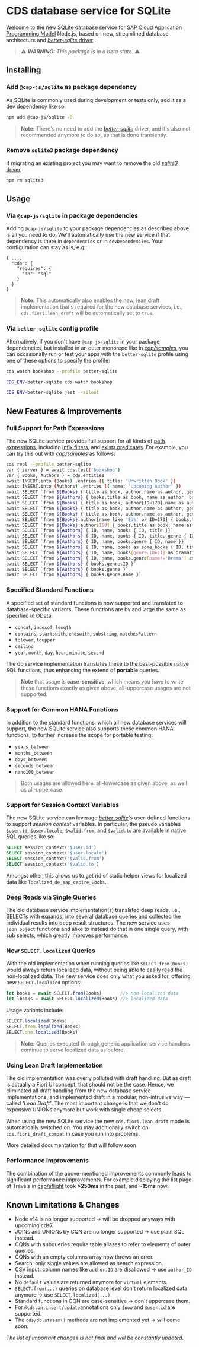 # CDS database service for SQLite

Welcome to the new SQLite database service for [SAP Cloud Application Programming Model](https://cap.cloud.sap) Node.js, based on new, streamlined database architecture and [*better-sqlite* driver](https://www.npmjs.com/package/better-sqlite3) .

>  ⚠️  _**WARNING:** This package is in a beta state._  ⚠️
>


## Installing

### Add `@cap-js/sqlite` as package dependency

As SQLite is commonly used during development or tests only, add it as a dev dependency like so:

```sh
npm add @cap-js/sqlite -D 
```

>  **Note:** There's no need to add the [*better-sqlite*](https://www.npmjs.com/package/better-sqlite3) driver, and it's also not recommended anymore to do so, as that is done transiently. 


### Remove `sqlite3` package dependency

If migrating an existing project you may want to remove the old [*sqlite3* driver](https://www.npmjs.com/package/sqlite3) :

```sh
npm rm sqlite3
```


## Usage


### Via `@cap-js/sqlite` in package dependencies

Adding `@cap-js/sqlite` to your package dependencies as described above is all you need to do. We'll automatically use the new service if that dependency is there in 
`dependencies` or in `devDependencies`. Your configuration can stay as is, e.g.:

```jsonc
{ ...,
  "cds": {
    "requires": { 
      "db": "sql" 
    }
  }
}
```

>  **Note:** This automatically also enables the new, lean draft implementation that's required for the new database services, i.e., `cds.fiori.lean_draft` will be automatically set to `true`.


### Via `better-sqlite` config profile

Alternatively, if you don't have `@cap-js/sqlite` in your package dependencies, but installed in an outer monorepo like in *[cap/samples](https://github.com/sap-samples/cloud-cap-samples)*, you can occasionally run or test your apps with the `better-sqlite` profile using one of these options to specify the profile:

```sh
cds watch bookshop --profile better-sqlite
```
```sh
CDS_ENV=better-sqlite cds watch bookshop
```
```sh
CDS_ENV=better-sqlite jest --silent
```



## New Features & Improvements

### Full Support for Path Expressions

The new SQLite service provides full support for all kinds of [path expressions](https://cap.cloud.sap/docs/cds/cql#path-expressions), including [infix filters](https://cap.cloud.sap/docs/cds/cql#with-infix-filters), and [exists predicates](https://cap.cloud.sap/docs/cds/cql#exists-predicate). For example, you can try this out with *[cap/samples](https://github.com/sap-samples/cloud-cap-samples)* as follows: 

```sh
cds repl --profile better-sqlite
var { server } = await cds.test('bookshop')
var { Books, Authors } = cds.entities
await INSERT.into (Books) .entries ({ title: 'Unwritten Book' })
await INSERT.into (Authors) .entries ({ name: 'Upcoming Author' })
await SELECT `from ${Books} { title as book, author.name as author, genre.name as genre }`
await SELECT `from ${Authors} { books.title as book, name as author, books.genre.name as genre }`
await SELECT `from ${Books} { title as book, author[ID<170].name as author, genre.name as genre }`
await SELECT `from ${Books} { title as book, author.name as author, genre.name as genre }` .where ({'author.name':{like:'Ed%'},or:{'author.ID':170}})
await SELECT `from ${Books} { title as book, author.name as author, genre.name as genre } where author.name like 'Ed%' or author.ID=170`
await SELECT `from ${Books}:author[name like 'Ed%' or ID=170] { books.title as book, name as author, books.genre.name as genre }`
await SELECT `from ${Books}:author[150] { books.title as book, name as author, books.genre.name as genre }`
await SELECT `from ${Authors} { ID, name, books { ID, title }}`
await SELECT `from ${Authors} { ID, name, books { ID, title, genre { ID, name }}}`
await SELECT `from ${Authors} { ID, name, books.genre { ID, name }}`
await SELECT `from ${Authors} { ID, name, books as some_books { ID, title, genre.name as genre }}`
await SELECT `from ${Authors} { ID, name, books[genre.ID=11] as dramatic_books { ID, title, genre.name as genre }}`
await SELECT `from ${Authors} { ID, name, books.genre[name!='Drama'] as no_drama_books_count { count(*) as sum }}`
await SELECT `from ${Authors} { books.genre.ID }`
await SELECT `from ${Authors} { books.genre }`
await SELECT `from ${Authors} { books.genre.name }`

```



### Specified Standard Functions

A specified set of standard functions is now supported and translated to database-specific variants. These functions are by and large the same as specified in OData: 

* `concat`, `indexof`, `length`
* `contains`, `startswith`, `endswith`, `substring`, `matchesPattern`
* `tolower`, `toupper`
* `ceiling`
* `year`, `month`, `day`, `hour`, `minute`, `second`

The db service implementation translates these to the best-possible native SQL functions, thus enhancing the extend of **portable** queries. 

> **Note** that usage is **case-sensitive**, which means you have to write these functions exactly as given above; all-uppercase usages are not supported. 

### Support for Common HANA Functions

In addition to the standard functions, which all new database services will support, the new SQLite service also supports these common HANA functions, to further increase the scope for portable testing:

- `years_between`
- `months_between`
- `days_between`
- `seconds_between`
- `nano100_between`

> Both usages are allowed here: all-lowercase as given above, as well as all-uppercase.

### Support for Session Context Variables

The new SQLite service can leverage  [*better-sqlite*](https://www.npmjs.com/package/better-sqlite3)'s user-defined functions to support *session context* variables. In particular, the pseudo variables `$user.id`, `$user.locale`,  `$valid.from`, and `$valid.to` are available in native SQL queries like so: 

```sql
SELECT session_context('$user.id')
SELECT session_context('$user.locale')
SELECT session_context('$valid.from')
SELECT session_context('$valid.to')
```

Amongst other, this allows us to get rid of static helper views for localized data like `localized_de_sap_capire_Books`. 

### Deep Reads via Single Queries

The old database service implementation(s) translated deep reads, i.e., SELECTs with expands, into several database queries and collected the individual results into deep result structures. The new service uses `json_object` functions and alike to instead do that in one single query, with sub selects, which greatly improves performance. 

### New `SELECT.localized` Queries

With the old implementation when running queries like `SELECT.from(Books)` would always return localized data, without being able to easily read the non-localized data. The new service does only what you asked for, offering new `SELECT.localized` options:

```js
let books = await SELECT.from(Books)       //> non-localized data
let lbooks = await SELECT.localized(Books) //> localized data
```

Usage variants include:  

```js
SELECT.localized(Books)
SELECT.from.localized(Books)
SELECT.one.localized(Books)
```

> **Note:** Queries executed through generic application service handlers continue to serve localized data as before. 

### Using Lean Draft Implementation

The old implementation was overly polluted with draft handling. But as draft is actually a Fiori UI concept, that should not be the case. Hence, we eliminated all draft handling from the new database service implementations, and implemented draft in a modular, non-intrusive way — called *'Lean Draft'*. The most important change is that we don't do expensive UNIONs anymore but work with single cheap selects. 

When using the new SQLite service the new `cds.fiori.lean_draft` mode is automatically switched on. You may additionally switch on `cds.fiori_draft_compat` in case you run into problems. 

More detailed documentation for that will follow soon. 

### Performance Improvements

The combination of the above-mentioned improvements commonly leads to significant performance improvements. For example displaying the list page of Travels in [cap/sflight](https://github.com/SAP-samples/cap-sflight) took **>250ms** in the past, and **~15ms** now.

## Known Limitations & Changes

* Node v14 is no longer supported → will be dropped anyways with upcoming cds7.
* JOINs and UNIONs by CQN are no longer supported → use plain SQL instead.
* CQNs with subqueries require table aliases to refer to elements of outer queries.
* CQNs with an empty columns array now throws an error.
* Search: only single values are allowed as search expression.
* CSV input: column names like `author.ID` are disallowed → use  `author_ID` instead.
* No `default` values are returned anymore for `virtual` elements.
* `SELECT.from(...)` queries on database level don't return localized data anymore → use `SELECT.localized(...)`
* Standard functions in CQN are case-sensitive → don't uppercase them.
* For `@cds.on.insert/update`annotations only `$now` and `$user.id` are supported.
* The `cds/db.stream()` methods are not implemented yet → will come soon.

_The list of important changes is not final and will be constantly updated._
